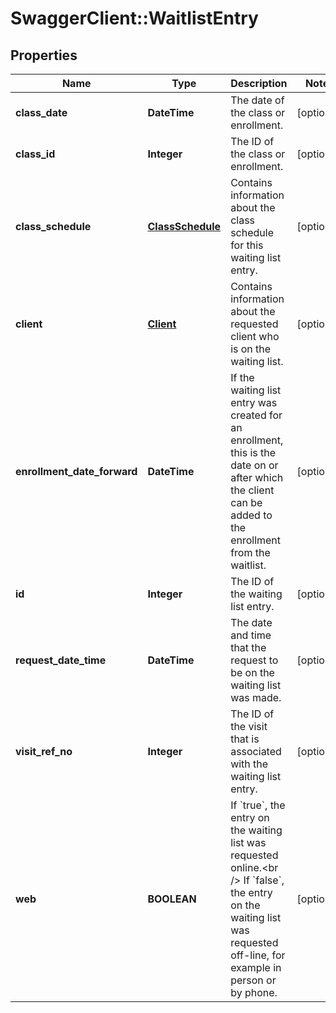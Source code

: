 # SwaggerClient::WaitlistEntry

## Properties
Name | Type | Description | Notes
------------ | ------------- | ------------- | -------------
**class_date** | **DateTime** | The date of the class or enrollment. | [optional] 
**class_id** | **Integer** | The ID of the class or enrollment. | [optional] 
**class_schedule** | [**ClassSchedule**](ClassSchedule.md) | Contains information about the class schedule for this waiting list entry. | [optional] 
**client** | [**Client**](Client.md) | Contains information about the requested client who is on the waiting list. | [optional] 
**enrollment_date_forward** | **DateTime** | If the waiting list entry was created for an enrollment, this is the date on or after which the client can be added to the enrollment from the waitlist. | [optional] 
**id** | **Integer** | The ID of the waiting list entry. | [optional] 
**request_date_time** | **DateTime** | The date and time that the request to be on the waiting list was made. | [optional] 
**visit_ref_no** | **Integer** | The ID of the visit that is associated with the waiting list entry. | [optional] 
**web** | **BOOLEAN** | If &#x60;true&#x60;, the entry on the waiting list was requested online.&lt;br /&gt;  If &#x60;false&#x60;, the entry on the waiting list was requested off-line, for example in person or by phone. | [optional] 


